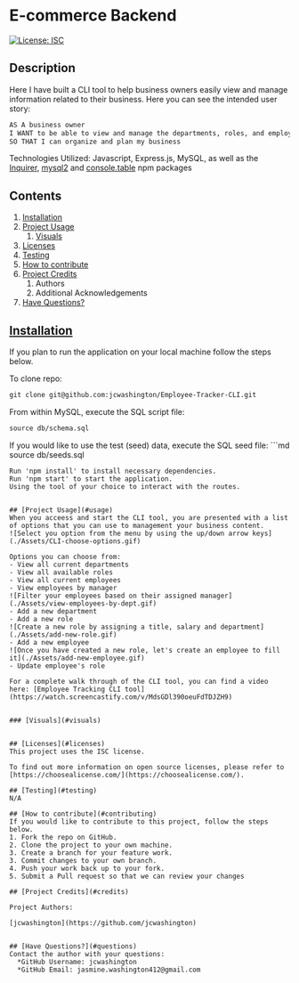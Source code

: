 
  # E-commerce Backend

  [![License: ISC](https://img.shields.io/badge/license-ISC-green)](http://opensource.org/licenses/ISC)

  ## Description
  Here I have built a CLI tool to help business owners easily view and manage information related to their business. Here you can see the intended user story:

  ```md
  AS A business owner
  I WANT to be able to view and manage the departments, roles, and employees in my company
  SO THAT I can organize and plan my business
  ```

  Technologies Utilized:
  Javascript, Express.js, MySQL, as well as the [Inquirer](https://www.npmjs.com/package/inquirer), [mysql2](https://www.npmjs.com/package/mysql2) and [console.table](https://www.npmjs.com/package/console.table) npm packages

  ## Contents

  1. [Installation](#installation)
  2. [Project Usage](#usage)
      1. [Visuals](#visuals)
  3. [Licenses](#licenses)
  4. [Testing](#testing)
  5. [How to contribute](#contributing)
  6. [Project Credits](#credits)
      1. Authors
      2. Additional Acknowledgements
  7. [Have Questions?](#questions)

  ## [Installation](#installation)
  If you plan to run the application on your local machine follow the steps below. 

  To clone repo: 
  ```md
  git clone git@github.com:jcwashington/Employee-Tracker-CLI.git
  ```
  From within MySQL, execute the SQL script file:
  ```md
  source db/schema.sql
  ```
  If you would like to use the test (seed) data, execute the SQL seed file:
    ```md
  source db/seeds.sql
  ```
  Run 'npm install' to install necessary dependencies. 
  Run 'npm start' to start the application.
  Using the tool of your choice to interact with the routes.


  ## [Project Usage](#usage)
  When you acceess and start the CLI tool, you are presented with a list of options that you can use to management your business content.
  ![Select you option from the menu by using the up/down arrow keys](./Assets/CLI-choose-options.gif)

  Options you can choose from:
  - View all current departments
  - View all available roles
  - View all current employees
  - View employees by manager
  ![Filter your employees based on their assigned manager](./Assets/view-employees-by-dept.gif)
  - Add a new department
  - Add a new role
  ![Create a new role by assigning a title, salary and department](./Assets/add-new-role.gif)
  - Add a new employee
  ![Once you have created a new role, let's create an employee to fill it](./Assets/add-new-employee.gif)
  - Update employee's role

  For a complete walk through of the CLI tool, you can find a video here: [Employee Tracking CLI tool](https://watch.screencastify.com/v/MdsGDl390oeuFdTDJZH9)

  
  ### [Visuals](#visuals)
  

  ## [Licenses](#licenses)
  This project uses the ISC license.

  To find out more information on open source licenses, please refer to [https://choosealicense.com/](https://choosealicense.com/).

  ## [Testing](#testing)
  N/A

  ## [How to contribute](#contributing)
  If you would like to contribute to this project, follow the steps below.
  1. Fork the repo on GitHub.
  2. Clone the project to your own machine.
  3. Create a branch for your feature work.
  3. Commit changes to your own branch.
  4. Push your work back up to your fork.
  5. Submit a Pull request so that we can review your changes

  ## [Project Credits](#credits)

  Project Authors:

  [jcwashington](https://github.com/jcwashington)
  

  ## [Have Questions?](#questions)
  Contact the author with your questions:
    *GitHub Username: jcwashington
    *GitHub Email: jasmine.washington412@gmail.com
